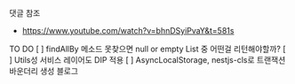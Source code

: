 댓글 참조

- https://www.youtube.com/watch?v=bhnDSyiPvaY&t=581s

TO DO
[ ] findAllBy 메소드 못찾으면 null or empty List 중 어떤걸 리턴해야할까?
[ ] Utils성 서비스 레이어도 DIP 적용
[ ] AsyncLocalStorage, nestjs-cls로 트랜잭션 바운더리 생성 블로그
